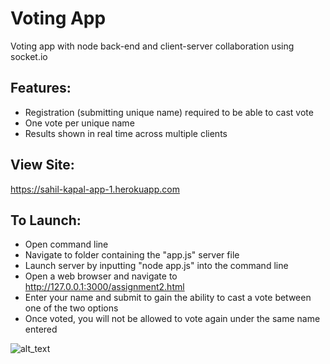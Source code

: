 # Voting App
Voting app with node back-end and client-server collaboration using socket.io

## Features:

- Registration (submitting unique name) required to be able to cast vote
- One vote per unique name
- Results shown in real time across multiple clients

## View Site:
https://sahil-kapal-app-1.herokuapp.com

## To Launch:

- Open command line
- Navigate to folder containing the "app.js" server file
- Launch server by inputting "node app.js" into the command line
- Open a web browser and navigate to http://127.0.0.1:3000/assignment2.html
- Enter your name and submit to gain the ability to cast a vote between one of the two options
- Once voted, you will not be allowed to vote again under the same name entered

![alt_text](https://i.imgur.com/Lt5P0FM.png)
